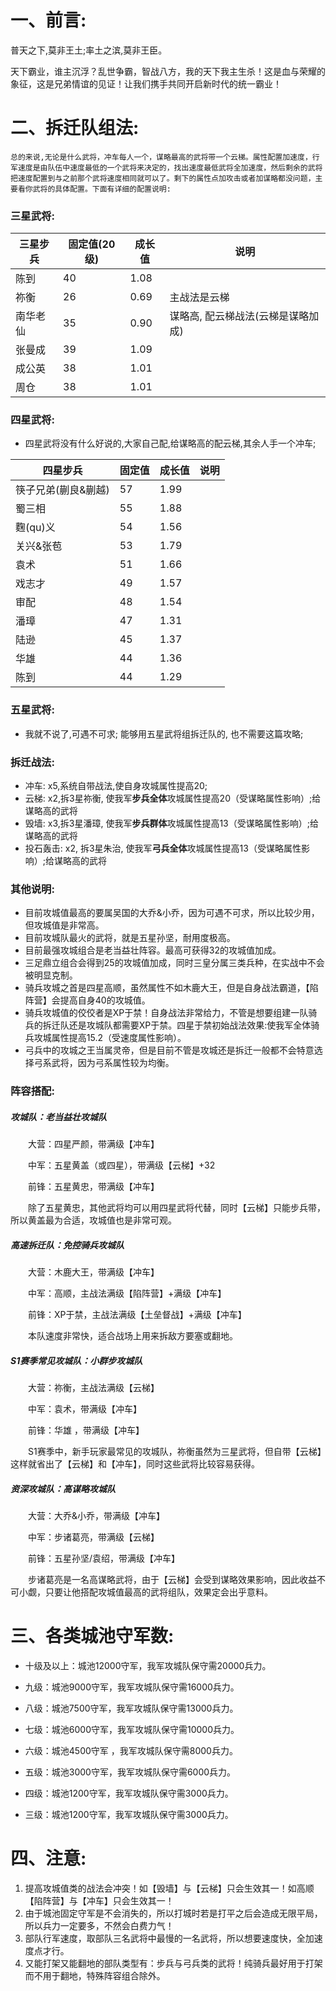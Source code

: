 # 一、前言:

普天之下,莫非王土;率土之滨,莫非王臣。

天下霸业，谁主沉浮？乱世争霸，智战八方，我的天下我主生杀！这是血与荣耀的象征，这是兄弟情谊的见证！让我们携手共同开启新时代的统一霸业！



# 二、拆迁队组法:

```
总的来说,无论是什么武将，冲车每人一个，谋略最高的武将带一个云梯。属性配置加速度，行军速度是由队伍中速度最低的一个武将来决定的，找出速度最低武将全加速度，然后剩余的武将把速度配置到与之前那个武将速度相同就可以了。剩下的属性点加攻击或者加谋略都没问题，主要看你武将的具体配置。下面有详细的配置说明:
```

### 三星武将:

| 三星步兵 | 固定值(20级) | 成长值 | 说明                               |
| -------- | ------------ | ------ | ---------------------------------- |
| 陈到     | 40           | 1.08   |                                    |
| 祢衡     | 26           | 0.69   | 主战法是云梯                       |
| 南华老仙 | 35           | 0.90   | 谋略高, 配云梯战法(云梯是谋略加成) |
| 张曼成   | 39           | 1.09   |                                    |
| 成公英   | 38           | 1.01   |                                    |
| 周仓     | 38           | 1.01   |                                    |

### 四星武将:

- 四星武将没有什么好说的,大家自己配,给谋略高的配云梯,其余人手一个冲车;

| 四星步兵            | 固定值 | 成长值 | 说明 |
| ------------------- | ------ | ------ | ---- |
| 筷子兄弟(蒯良&蒯越) | 57     | 1.99   |      |
| 蜀三相              | 55     | 1.88   |      |
| 麴(qu)义            | 54     | 1.56   |      |
| 关兴&张苞           | 53     | 1.79   |      |
| 袁术                | 51     | 1.66   |      |
| 戏志才              | 49     | 1.57   |      |
| 审配                | 48     | 1.54   |      |
| 潘璋                | 47     | 1.31   |      |
| 陆逊                | 45     | 1.37   |      |
| 华雄                | 44     | 1.36   |      |
| 陈到                | 44     | 1.29   |      |



### 五星武将:

- 我就不说了,可遇不可求; 能够用五星武将组拆迁队的, 也不需要这篇攻略;

### 拆迁战法:

- 冲车: x5,系统自带战法,使自身攻城属性提高20;
- 云梯: x2,拆3星祢衡, 使我军**步兵全体**攻城属性提高20（受谋略属性影响）;给谋略高的武将
- 毁墙: x3,拆3星潘璋, 使我军**步兵群体**攻城属性提高13（受谋略属性影响）;给谋略高的武将
- 投石轰击: x2, 拆3星朱治, 使我军**弓兵全体**攻城属性提高13（受谋略属性影响）;给谋略高的武将

### 其他说明:

- 目前攻城值最高的要属吴国的大乔&小乔，因为可遇不可求，所以比较少用，但攻城值是非常高。
- 目前攻城队最火的武将，就是五星孙坚，耐用度极高。
- 目前最强攻城组合是老当益壮阵容。最高可获得32的攻城值加成。
- 三足鼎立组合会得到25的攻城值加成，同时三皇分属三类兵种，在实战中不会被明显克制。
- 骑兵攻城之首是四星高顺，虽然属性不如木鹿大王，但是自身战法霸道，【陷阵营】会提高自身40的攻城值。
- 骑兵攻城值的佼佼者是XP于禁！自身战法非常给力，不管是想要组建一队骑兵的拆迁队还是攻城队都需要XP于禁。四星于禁初始战法效果:使我军全体骑兵攻城属性提高15.2（受速度属性影响）。
- 弓兵中的攻城之王当属灵帝，但是目前不管是攻城还是拆迁一般都不会特意选择弓系武将，因为弓系属性较为均衡。

### 阵容搭配:

##### 攻城队：老当益壮攻城队

　　大营：四星严颜，带满级【冲车】 

　　中军：五星黄盖（或四星），带满级【云梯】+32       

　　前锋：五星黄忠，带满级【冲车】 

　　除了五星黄忠，其他武将均可以用四星武将代替，同时【云梯】只能步兵带，所以黄盖最为合适，攻城值也是非常可观。

##### 高速拆迁队：免控骑兵攻城队

　　大营：木鹿大王，带满级【冲车】

　　中军：高顺，主战法满级【陷阵营】+满级【冲车】

　　前锋：XP于禁，主战法满级【土垒督战】+满级【冲车】

　　本队速度非常快，适合战场上用来拆敌方要塞或翻地。

##### S1赛季常见攻城队：小群步攻城队

　　大营：祢衡，主战法满级【云梯】

　　中军：袁术，带满级【冲车】

　　前锋：华雄 ，带满级【冲车】

　　S1赛季中，新手玩家最常见的攻城队，祢衡虽然为三星武将，但自带【云梯】这样就省出了【云梯】和【冲车】，同时这些武将比较容易获得。

##### 资深攻城队：高谋略攻城队

　　大营：大乔&小乔，带满级【冲车】

　　中军：步诸葛亮，带满级【云梯】

　　前锋：五星孙坚/袁绍，带满级【冲车】

　　步诸葛亮是一名高谋略武将，由于【云梯】会受到谋略效果影响，因此收益不可小觑，只要让他搭配攻城值最高的武将组队，效果定会出乎意料。

# 三、各类城池守军数:

- 十级及以上：城池12000守军，我军攻城队保守需20000兵力。

- 九级：城池9000守军，我军攻城队保守需16000兵力。

- 八级：城池7500守军，我军攻城队保守需13000兵力。

- 七级：城池6000守军，我军攻城队保守需10000兵力。

- 六级：城池4500守军 ，我军攻城队保守需8000兵力。

- 五级：城池3000守军，我军攻城队保守需6000兵力。

- 四级：城池1200守军，我军攻城队保守需3000兵力。

- 三级：城池1200守军，我军攻城队保守需3000兵力。

# 四、注意:

1. 提高攻城值类的战法会冲突！如【毁墙】与【云梯】只会生效其一！如高顺【陷阵营】与【冲车】只会生效其一！
2. 由于城池固定守军是不会消失的，所以打城时若是打平之后会造成无限平局，所以兵力一定要多，不然会白费力气！
3. 部队行军速度，取部队三名武将中最慢的一名武将，所以想要速度快，全加速度点才行。
4. 又能打架又能翻地的部队类型有：步兵与弓兵类的武将！纯骑兵最好用于打架而不用于翻地，特殊阵容组合除外。


